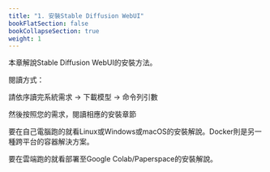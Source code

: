 ```yaml
---
title: "1. 安裝Stable Diffusion WebUI"
bookFlatSection: false
bookCollapseSection: true
weight: 1
---
```


本章解說Stable Diffusion WebUI的安裝方法。

閱讀方式：

請依序讀完系統需求 → 下載模型 → 命令列引數

然後按照您的需求，閱讀相應的安裝章節

要在自己電腦跑的就看Linux或Windows或macOS的安裝解說。Docker則是另一種跨平台的容器解決方案。

要在雲端跑的就看部署至Google Colab/Paperspace的安裝解說。
